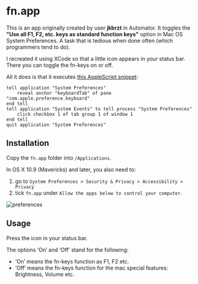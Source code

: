 # fn.app

This is an app originally created by user **jkbrzt** in Automator. It toggles the
**"Use all F1, F2, etc. keys as standard function keys"**
option in Mac OS System Preferences. A task that is tedious
when done often (which programmers tend to do).

I recreated it using XCode so that a little icon appears in your status bar. There you can toggle the fn-keys on or off.

All it does is that it executes [this AppleScript snippet](http://apple.stackexchange.com/questions/59178/toggle-use-all-f1-f2-as-standard-keys-via-script#answer-60496):

```applescript
tell application "System Preferences"
	reveal anchor "keyboardTab" of pane "com.apple.preference.keyboard"
end tell
tell application "System Events" to tell process "System Preferences"
	click checkbox 1 of tab group 1 of window 1
end tell
quit application "System Preferences"
```


## Installation

Copy the `fn.app` folder into `/Applications`.

In OS X 10.9 (Mavericks) and later, you also need to:

1. go to `System Preferences > Security & Privacy > Accessibility > Privacy` 
2. tick `fn.app` under `Allow the apps below to control your computer`.


![preferences](https://f.cloud.github.com/assets/326885/1463976/de2c61f0-453c-11e3-9129-f0d992aeb2a8.png)


## Usage

Press the icon in your status bar.

The options ‘On’ and ‘Off’ stand for the following:
* ‘On’ means the fn-keys function as F1, F2 etc.
* ‘Off’ means the fn-keys function for the mac special features: Brightness, Volume etc.